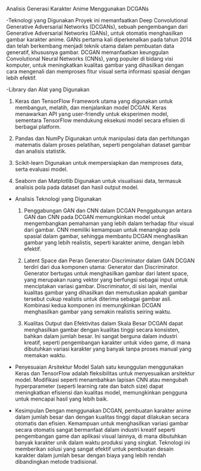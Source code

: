 Analisis Generasi Karakter Anime Menggunakan DCGANs

-Teknologi yang Digunakan
Proyek ini memanfaatkan Deep Convolutional Generative Adversarial Networks (DCGANs), sebuah pengembangan dari Generative Adversarial Networks (GANs), untuk otomatis menghasilkan gambar karakter anime. GANs pertama kali diperkenalkan pada tahun 2014 dan telah berkembang menjadi teknik utama dalam pembuatan data generatif, khususnya gambar. DCGAN memanfaatkan keunggulan Convolutional Neural Networks (CNNs), yang populer di bidang visi komputer, untuk meningkatkan kualitas gambar yang dihasilkan dengan cara mengenali dan memproses fitur visual serta informasi spasial dengan lebih efektif.

-Library dan Alat yang Digunakan
  1. Keras dan TensorFlow
     Framework utama yang digunakan untuk membangun, melatih, dan menjalankan model DCGAN. Keras menawarkan API yang user-friendly untuk eksperimen model, sementara TensorFlow mendukung eksekusi model secara           efisien di berbagai platform.

  2. Pandas dan NumPy
     Digunakan untuk manipulasi data dan perhitungan matematis dalam proses pelatihan, seperti pengolahan dataset gambar dan analisis statistik.

  3. Scikit-learn
     Digunakan untuk mempersiapkan dan memproses data, serta evaluasi model.

  4. Seaborn dan Matplotlib
     Digunakan untuk visualisasi data, termasuk analisis pola pada dataset dan hasil output model.

- Analisis Teknologi yang Digunakan
  1. Penggabungan GAN dan CNN dalam DCGAN
     Penggabungan antara GAN dan CNN pada DCGAN memungkinkan model untuk mengembangkan pemahaman yang lebih dalam terhadap fitur visual dari gambar. CNN memiliki kemampuan untuk menangkap pola spasial dalam            gambar, sehingga membantu DCGAN menghasilkan gambar yang lebih realistis, seperti karakter anime, dengan lebih efektif.

  2. Latent Space dan Peran Generator-Discriminator dalam GAN
     DCGAN terdiri dari dua komponen utama: Generator dan Discriminator. Generator bertugas untuk menghasilkan gambar dari latent space, yang merupakan ruang vektor yang berfungsi sebagai input untuk menciptakan       variasi gambar. Discriminator, di sisi lain, menilai kualitas gambar yang dihasilkan dan memutuskan apakah gambar tersebut cukup realistis untuk diterima sebagai gambar asli. Kombinasi kedua komponen ini          memungkinkan DCGAN menghasilkan gambar yang semakin realistis seiring waktu.

  3. Kualitas Output dan Efektivitas dalam Skala Besar
     DCGAN dapat menghasilkan gambar dengan kualitas tinggi secara konsisten, bahkan dalam jumlah besar. Ini sangat berguna dalam industri kreatif, seperti pengembangan karakter untuk video game, di mana               dibutuhkan variasi karakter yang banyak tanpa proses manual yang memakan waktu.

- Penyesuaian Arsitektur Model
  Salah satu keunggulan menggunakan Keras dan TensorFlow adalah fleksibilitas untuk menyesuaikan arsitektur model. Modifikasi seperti menambahkan lapisan CNN atau mengubah hyperparameter (seperti learning rate      dan batch size) dapat meningkatkan efisiensi dan kualitas model, memungkinkan pengguna untuk mencapai hasil yang lebih baik.

- Kesimpulan
  Dengan menggunakan DCGAN, pembuatan karakter anime dalam jumlah besar dan dengan kualitas tinggi dapat dilakukan secara otomatis dan efisien. Kemampuan untuk menghasilkan variasi gambar secara otomatis sangat     bermanfaat dalam industri kreatif seperti pengembangan game dan aplikasi visual lainnya, di mana dibutuhkan banyak karakter unik dalam waktu produksi yang singkat. Teknologi ini memberikan solusi yang sangat      efektif untuk pembuatan desain karakter dalam jumlah besar dengan biaya yang lebih rendah dibandingkan metode tradisional.
